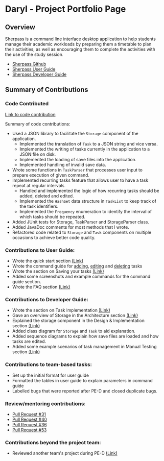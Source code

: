 # Daryl - Project Portfolio Page

## Overview
Sherpass is a command line interface desktop application to help students manage their academic workloads
by preparing them a timetable to plan their activities, as well as encouraging them to
complete the activities with the use of the study session.

- [Sherpass Github](https://github.com/AY2122S2-CS2113T-T09-1/tp)
- [Sherpass User Guide](https://ay2122s2-cs2113t-t09-1.github.io/tp/UserGuide.html)
- [Sherpass Developer Guide](https://ay2122s2-cs2113t-t09-1.github.io/tp/DeveloperGuide.html)

## Summary of Contributions

### Code Contributed

[Link to code contribution](https://nus-cs2113-ay2122s2.github.io/tp-dashboard/?search=thedarie&breakdown=true)

Summary of code contributions:
- Used a JSON library to facilitate the `Storage` component of the application.
    - Implemented the translation of `Task` to a JSON string and vice versa.
    - Implemented the writing of tasks currently in the application to a JSON file on disk.
    - Implemented the loading of save files into the application.
    - Implemented handling of invalid save data.
- Wrote some functions in `TaskParser` that processes user input to prepare execution of given command.
- Implemented recurring tasks feature that allows user to have a task repeat at regular intervals.
    - Handled and implemented the logic of how recurring tasks should be added, deleted and edited.
    - Implemented the `HashSet` data structure in `TaskList` to keep track of the task identifiers.
    - Implemented the `Frequency` enumeration to identify the interval of which tasks should be repeated.
- Added JUnit tests for Storage, TaskParser and StorageParser class.
- Added JavaDoc comments for most methods that I wrote.
- Refactored code related to `Storage` and `Task` components on multiple occasions to achieve better code quality.

### Contributions to User Guide:
- Wrote the quick start section [(Link)](https://ay2122s2-cs2113t-t09-1.github.io/tp/UserGuide.html#editing-your-tasks-edit)
- Wrote the command guide for [adding](https://ay2122s2-cs2113t-t09-1.github.io/tp/UserGuide.html#adding-your-tasks-add),
  [editing](https://ay2122s2-cs2113t-t09-1.github.io/tp/UserGuide.html#editing-your-tasks-edit) and [deleting](https://ay2122s2-cs2113t-t09-1.github.io/tp/UserGuide.html#deleting-your-tasks-delete) tasks
- Wrote the section on Saving your tasks [(Link)](https://ay2122s2-cs2113t-t09-1.github.io/tp/UserGuide.html#saving-your-tasks)
- Added some screenshots and example commands for the command guide section.
- Wrote the FAQ section [(Link)](https://ay2122s2-cs2113t-t09-1.github.io/tp/UserGuide.html#faq)

### Contributions to Developer Guide:
- Wrote the section on Task Implementation [(Link)](https://ay2122s2-cs2113t-t09-1.github.io/tp/DeveloperGuide.html#task-implementation)
- Gave an overview of Storage in the Architecture section [(Link)](https://ay2122s2-cs2113t-t09-1.github.io/tp/DeveloperGuide.html#storage)
- Explained the storage component in the Design & Implementation section [(Link)](https://ay2122s2-cs2113t-t09-1.github.io/tp/DeveloperGuide.html#storage-implementation)
- Added class diagram for `Storage` and `Task` to aid explanation.
- Added sequence diagrams to explain how save files are loaded and how tasks are edited.
- Added some example scenarios of task management in Manual Testing section [(Link)](https://ay2122s2-cs2113t-t09-1.github.io/tp/DeveloperGuide.html#instructions-for-manual-testing)

### Contributions to team-based tasks:
- Set up the initial format for user guide
- Formatted the tables in user guide to explain parameters in command guide
- Labelled bugs that were reported after PE-D and closed duplicate bugs.

### Review/mentoring contributions:
- [Pull Request #31](https://github.com/AY2122S2-CS2113T-T09-1/tp/pull/31#pullrequestreview-906699693)
- [Pull Request #40](https://github.com/AY2122S2-CS2113T-T09-1/tp/pull/40#pullrequestreview-911017528)
- [Pull Request #36](https://github.com/AY2122S2-CS2113T-T09-1/tp/pull/36#discussion_r825325236)
- [Pull Request #53](https://github.com/AY2122S2-CS2113T-T09-1/tp/pull/53#discussion_r830723256)

### Contributions beyond the project team:
- Reviewed another team's project during PE-D [(Link)](https://github.com/thedarie/ped/issues)